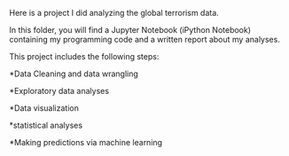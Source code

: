 Here is a project I did analyzing the global terrorism data. 

In this folder, you will find a Jupyter Notebook (iPython Notebook) containing my programming code and a written report about my analyses.

This project includes the following steps:

*Data Cleaning and data wrangling

*Exploratory data analyses

*Data visualization

*statistical analyses

*Making predictions via machine learning
